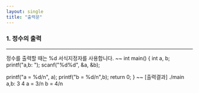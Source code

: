 ```yaml
---
layout: single
title: "출력문"
---
```


### 1. 정수의 출력
---
정수를 출력할 때는 %d 서식지정자를 사용합니다. 
~~
int main()
{
  int a, b;
  printf("a,b: ");
  scanf("%d%d", &a, &b);

  printf("a = %d/n", a);
  printf("b = %d/n",b);
  return 0;
}
~~
[출력결과]
./main
a,b: 3  4
a = 3/n  b = 4/n
